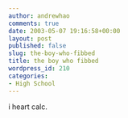 ```yaml
---
author: andrewhao
comments: true
date: 2003-05-07 19:16:58+00:00
layout: post
published: false
slug: the-boy-who-fibbed
title: the boy who fibbed
wordpress_id: 210
categories:
- High School
---
```


i heart calc.
